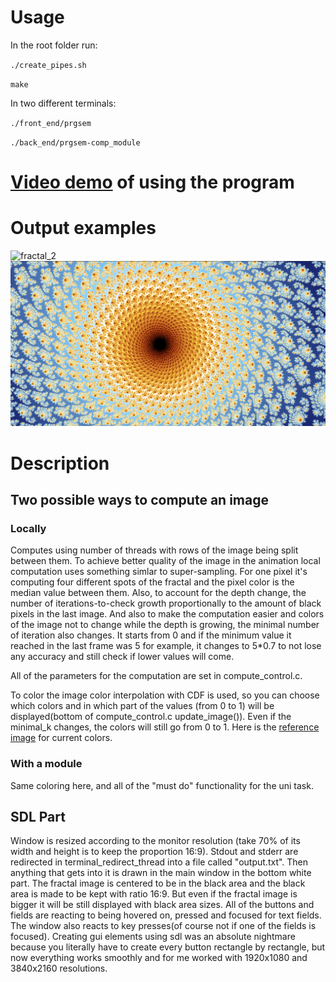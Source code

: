 # Usage

In the root folder run:

`./create_pipes.sh`

`make`

In two different terminals:

`./front_end/prgsem`

`./back_end/prgsem-comp_module`

# [Video demo](https://youtu.be/-j_EPIvqLuo) of using the program

# Output examples
![fractal_2](assets/fractal_2.png)
![fractal_1](assets/fractal_1.png)

# Description

## Two possible ways to compute an image

### Locally

Computes using number of threads with rows of the image being split between them.
To achieve better quality of the image in the animation local computation uses something simlar to super-sampling.
For one pixel it's computing four different spots of the fractal and the pixel color is the median value between them.
Also, to account for the depth change, the number of iterations-to-check growth proportionally to the amount of black pixels in the last image. And also to make the computation easier and colors of the image not to change while the depth is growing, the minimal number of iteration also changes. It starts from 0 and if the minimum value it reached in the last frame was 5 for example, it changes to 5\*0.7 to not lose any accuracy and still check if lower values will come.

All of the parameters for the computation are set in compute_control.c.

To color the image color interpolation with CDF is used, so you can choose which colors and in which part of the values (from 0 to 1) will be displayed(bottom of compute_control.c update_image()). Even if the minimal_k changes, the colors will still go from 0 to 1.
Here is the [reference image](https://i.stack.imgur.com/XUbZR.png) for current colors.

### With a module

Same coloring here, and all of the "must do" functionality for the uni task.

## SDL Part

Window is resized according to the monitor resolution (take 70% of its width and height is to keep the proportion 16:9). Stdout and stderr are redirected in terminal_redirect_thread into a file called "output.txt". Then anything that gets into it is drawn in the main window in the bottom white part. The fractal image is centered to be in the black area and the black area is made to be kept with ratio 16:9. But even if the fractal image is bigger it will be still displayed with black area sizes.
All of the buttons and fields are reacting to being hovered on, pressed and focused for text fields. The window also reacts to key presses(of course not if one of the fields is focused).
Creating gui elements using sdl was an absolute nightmare because you literally have to create every button rectangle by rectangle, but now everything works smoothly and for me worked with 1920x1080 and 3840x2160 resolutions.
